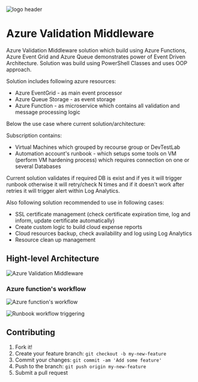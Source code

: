
![logo header](/assets/img/event-driven-architecture-main.jpg   "logo header")

# Azure Validation Middleware  

Azure Validation Middleware solution which build using Azure Functions, Azure Event Grid and Azure Queue demonstrates power of Event Driven Architecture.
Solution was build using PowerShell Classes and uses OOP approach.  

Solution includes following azure resources:
- Azure EventGrid - as main event processor 
- Azure Queue Storage - as event storage
- Azure Function - as microservice which contains all validation and message processing logic

Below the use case where current solution/architecture: 

Subscription contains:
- Virtual Machines which grouped by recourse group or DevTestLab 
- Automation account's runbook - which setups some tools on VM
(perform VM hardening process) which requires connection on one or several Databases 

Current solution validates if required DB is exist and if yes it will trigger runbook otherwise it will retry/check N times 
and if it doesn't work after retries it will trigger alert within Log Analytics.

Also following solution recommended to use in following cases: 

- SSL certificate management (check certificate expiration time, log and inform, update certificate automatically)
- Create custom logic to build cloud expense reports  
- Cloud resources backup, check availability and log using Log Analytics   
- Resource clean up management 

## Hight-level Architecture 

![Azure Validation Middleware](/assets/img/event-driven-architecture-main.jpg   "Azure Validation Middleware")

### Azure function's workflow  

![Azure function's workflow](/assets/img/event-driven-architecture-main.jpg   "Azure function's workflow")

![Runbook workflow triggering](/assets/img/event-driven-architecture-main.jpg   "Runbook workflow triggering")

## Contributing

1. Fork it!
2. Create your feature branch: `git checkout -b my-new-feature`
3. Commit your changes: `git commit -am 'Add some feature'`
4. Push to the branch: `git push origin my-new-feature`
5. Submit a pull request